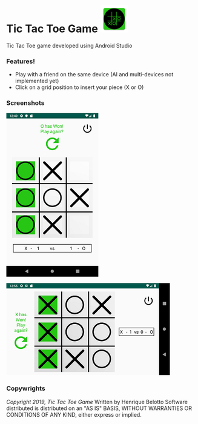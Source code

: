 # Tic Tac Toe Game ![N|Solid](https://github.com/henriquebelotto/TicTacToeGame/blob/master/app/src/main/res/mipmap-hdpi/icon_tictactoe.png?raw=true)

Tic Tac Toe game developed using Android Studio

### Features!

  - Play with a friend on the same device (AI and multi-devices not implemented yet)
  - Click on a grid position to insert your piece (X or O)

### Screenshots
![](https://github.com/henriquebelotto/TicTacToeGame/blob/master/Screenshot_1556729342.png?raw=true&s=100) 

![](https://github.com/henriquebelotto/TicTacToeGame/blob/master/Screenshot_1556729702.png?raw=true&s=200)


### Copywrights
*Copyright 2019, Tic Tac Toe Game*
Written by Henrique Belotto
Software distributed is distributed on an "AS IS" BASIS, WITHOUT WARRANTIES OR CONDITIONS OF ANY KIND, either express or implied.
